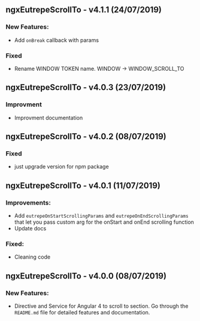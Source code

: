 ## ngxEutrepeScrollTo - v4.1.1 (24/07/2019)

### New Features:

* Add `onBreak` callback with params

### Fixed

* Rename WINDOW TOKEN name. WINDOW -> WINDOW_SCROLL_TO

## ngxEutrepeScrollTo - v4.0.3 (23/07/2019)

### Improvment

* Improvment documentation


## ngxEutrepeScrollTo - v4.0.2 (08/07/2019)

### Fixed

* just upgrade version for npm package

## ngxEutrepeScrollTo - v4.0.1 (11/07/2019)

### Improvements:

* Add `eutrepeOnStartScrollingParams` and `eutrepeOnEndScrollingParams` that let you pass custom arg for the onStart and onEnd scrolling function
* Update docs

### Fixed:

* Cleaning code

## ngxEutrepeScrollTo - v4.0.0 (08/07/2019)

### New Features:

* Directive and Service for Angular 4 to scroll to section. Go through the `README.md` file for detailed features and documentation.
